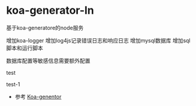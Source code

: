 # koa-generator-ln
基于koa-generatore的node服务

增加koa-logger
增加log4js记录错误日志和响应日志
增加mysql数据库
增加sql脚本和运行脚本

数据库配置等敏感信息需要额外配置

test

test-1

- 参考 [Koa-genentor](https://chenshenhai.github.io/koa2-note/)
